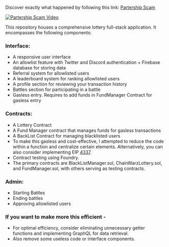 Discover exactly what happened by following this link: [Partership Scam](https://www.linkedin.com/posts/harendra-shakya_staysafe-scam-crypto-activity-7114235992462520320-_BGX?utm_source=share&utm_medium=member_desktop)

[![Partership Scam Video](https://i.imgur.com/iLD0DPT.png)](https://www.linkedin.com/posts/harendra-shakya_staysafe-scam-crypto-activity-7114235992462520320-_BGX?utm_source=share&utm_medium=member_desktop)


This repository houses a comprehensive lottery full-stack application. It encompasses the following components:

### **Interface:**
- A responsive user interface
- An allowlist feature with Twitter and Discord authentication + Firebase database for storing data
- Referral system for allowlisted users
- A leaderboard system for ranking allowlisted users
- A profile section for reviewing your transaction history
- Battles section for participating in a battle
- Gasless entry. Requires to add funds in FundManager Contract for gasless entry

### **Contracts:**
- A Lottery Contract
- A Fund Manager contract that manages funds for gasless transactions
- A BackList Contract for managing blacklisted users
- To make this gasless and cost-effective, I attempted to reduce the code within a function and centralize certain elements. Alternatively, you can also consider implementing EIP [4337](https://eips.ethereum.org/EIPS/eip-4337).
- Contract testing using Foundry.
- The primary contracts are BlackListManager.sol, ChainWarzLottery.sol, and FundManager.sol, with others serving as testing contracts.

### **Admin:**
- Starting Battles
- Ending battles
- Approving allowlisted users
  
### If you want to make more this efficient -
- For optimal efficiency, consider eliminating unnecessary getter functions and implementing GraphQL for data retrieval.
- Also remove some useless code or interface components.
